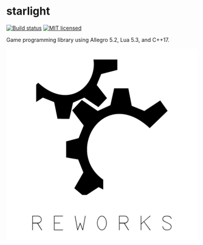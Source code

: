 # starlight
[![Build status](https://ci.appveyor.com/api/projects/status/ac0ec6gtxl7776y5?svg=true)](https://ci.appveyor.com/project/reworks/enttpong)
[![MIT licensed](https://img.shields.io/badge/license-MIT-blue.svg)](./LICENSE.md)

Game programming library using Allegro 5.2, Lua 5.3, and C++17.

![starlight](logo.png?raw=true "starlight")
